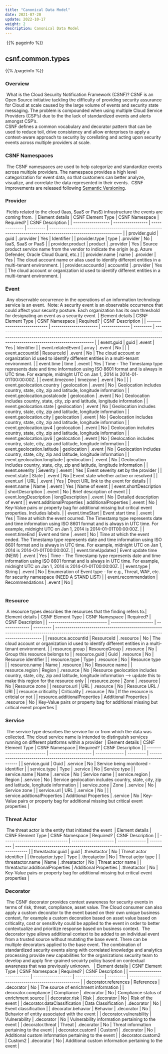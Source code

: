 ```yaml
---
title: "Canonical Data Model"
date: 2021-07-20
update: 2022-10-17
weight: 2
description: Canonical Data Model
---
```

​
{{% pageinfo %}}
## **csnf.common.types**
{{% /pageinfo %}}
​
​
### Overview
​
What is the Cloud Security Notification Framework (CSNF)? CSNF is an Open Source initiative tackling the difficulty of providing security assurance for Cloud at scale caused by the large volume of events and security state messaging. The problem is compounded when using multiple Cloud Service Providers (CSP’s) due to the the lack of standardized events and alerts amongst CSP’s.  
​
CSNF defines a common vocabulary and decorator pattern that can be used to reduce toil, drive consistency and allow enterprises to apply a context-aware approach to security by corellating and acting upon security events across multiple providers at scale. 
​
### CSNF Namespaces
​
The CSNF namespaces are used to help categorize and standardize events across multiple providers. The namespace  provides a high level categorization for event data, so that customers can better analyze, visualize, and correlate the data represented in their events.
​
CSNF improvements are released following [Semantic Versioning](https://semver.org/).
​
### Provider
​
Fields related to the cloud (Iaas, SaaS or PasS) infrastructure the events are coming from.
​
| Element details    | CSNF Element Type | CSNF Namespace | Required? | CSNF Description                                                                                                   |
| ------------------ | ----------------- | -------------- | --------- | ------------------------------------------------------------------------------------------------------------------ |
| provider.guid      | guid              | .provider      | Yes       | Identifier                                                                                                         |
| provider.type      | type              | .provider      | No        | IaaS, SaaS or PaaS                                                                                                 |
| provider.product   | product           | .provider      | Yes       | Source product service name from the vendor to indicate the origin (e.g. Azure Defender, Oracle Cloud Guard, etc.) |
| provider.name      | name              | .provider      | Yes       | The cloud account name or alias used to identify different entities in a multi-tenant environment.                 |
| provider.accountId | accountId         | .provider      | Yes       | The cloud account or organization id used to identify different entities in a multi-tenant environment.            |
​
### Event
​
Any observable occurrence in the operations of an information technology service is an event. 
​
Note: A security event is an observable occurrence that could affect your security posture. Each organization has  its own threshold for designating an event as a security event
​
| Element details              | CSNF Element Type       | CSNF Namespace | Required? | CSNF Description                                                                                                                                                                                            |
| ---------------------------- | ----------------------- | -------------- | --------- | ----------------------------------------------------------------------------------------------------------------------------------------------------------------------------------------------------------- |
| event.guid                   | guid                    | .event         | Yes       | Identifier                                                                                                                                                                                                  |
| event.relatedEvent           | array                   | .event         | No        |                                                                                                                                                                                                             |
| event.accountId              | ResourceId              | .event         | No        | The cloud account or organization id used to identify different entities in a multi-tenant environment.                                                                                                     |
| event.time                   | time                    | .event         | Yes       | Time - The Timestamp type represents date and time information using ISO 8601 format and is always in UTC time. For example, midnight UTC on Jan 1, 2014 is 2014-01-01T00:00:00Z.                           |
| event.timezone               | timezone                | .event         | No        |                                                                                                                                                                                                             |
| event.geolocation.country    | geolocation             | .event         | No        | Geolocation includes country, state, city, zip and latitude, longitude information                                                                                                                          |
| event.geolocation.postalcode | geolocation             | .event         | No        | Geolocation includes country, state, city, zip and latitude, longitude information                                                                                                                          |
| event.geolocation.state      | geolocation             | .event         | No        | Geolocation includes country, state, city, zip and latitude, longitude information                                                                                                                          |
| event.geolocation.city       | geolocation             | .event         | No        | Geolocation includes country, state, city, zip and latitude, longitude information                                                                                                                          |
| event.geolocation.ipv4       | geolocation             | .event         | No        | Geolocation includes country, state, city, zip and latitude, longitude information                                                                                                                          |
| event.geolocation.ipv6       | geolocation             | .event         | No        | Geolocation includes country, state, city, zip and latitude, longitude information                                                                                                                          |
| event.geolocation.latitude   | geolocation             | .event         | No        | Geolocation includes country, state, city, zip and latitude, longitude information                                                                                                                          |
| event.geolocation.longitude  | geolocation             | .event         | No        | Geolocation includes country, state, city, zip and latitude, longitude information                                                                                                                          |
| event.severity               | Severity                | .event         | Yes       | Event severity set by the provider                                                                                                                                                                          |
| event.state                  | State                   | .event         | No        | Event state whether active or resolved                                                                                                                                                                      |
| event.url                    | URL                     | .event         | Yes       | Direct URL link to the event for details                                                                                                                                                                    |
| event.name                   | Name                    | .event         | Yes       | Name of event                                                                                                                                                                                               |
| event.shortDescription       | shortDescription        | .event         | No        | Brief description of event                                                                                                                                                                                  |
| event.longDescription        | longDescription         | .event         | No        | Detailed description of event                                                                                                                                                                               |
| event.additionalProperties   | additionalProperties    | .event         | No        | Key-Value pairs or property bag for additional missing but critical event properties. Includes labels.                                                                                                      |
| event.timeStart              | Event start time        | .event         | Yes       | Time at which the event ocurred. The Timestamp type represents date and time information using ISO 8601 format and is always in UTC time. For example, midnight UTC on Jan 1, 2014 is 2014-01-01T00:00:00Z. |
| event.timeEnd                | Event end time          | .event         | No        | Time at which the event ended. The Timestamp type represents date and time information using ISO 8601 format and is always in UTC time. For example, midnight UTC on Jan 1, 2014 is 2014-01-01T00:00:00Z.   |
| event.timeUpdated            | Event update time (NEW) | .event         | Yes       | Time - The Timestamp type represents date and time information using ISO 8601 format and is always in UTC time. For example, midnight UTC on Jan 1, 2014 is 2014-01-01T00:00:00Z.                           |
| event.type                   | String                  | .event         | No        | Enumeration of Event type - for e.g., Threat, WAF, etc. for security namespace (NEED A STAND LIST)                                                                                                          |
| event.recommendation         | Recommendations         | .event         | No        |                                                                                                                    
​
### Resource
​
A resource types describes the resources that the finding refers to.
​
| Element details               | CSNF Element Type     | CSNF Namespace | Required? | CSNF Description                                                                                                                                      |
| ----------------------------- | --------------------- | -------------- | --------- | ----------------------------------------------------------------------------------------------------------------------------------------------------- |
| resource.accountId            | ResourceId            | .resource      | No        | The cloud account or organization id used to identify different entities in a multi-tenant environment.                                               |
| resource.group                | ResourceGroup         | .resource      | No        | Group this resource belongs to                                                                                                                        |
| resource.guid                 | Guid                  | .resource      | No        | Resource identifier                                                                                                                                   |
| resource.type                 | Type                  | .resource      | No        | Resource type                                                                                                                                         |
| resource.name                 | Name                  | .resource      | No        | Resource name                                                                                                                                         |
| resource.region               | Region                | .resource      | No        | Resource geolocation includes country, state, city, zip and latitude, longitude information --> update this to make this region for the resource only |
| resource.zone                 | Zone                  | .resource      | No        | Resource zone                                                                                                                                         |
| resource.url                  | URL                   | .resource      | No        | Resource URL / URI                                                                                                                                    |
| resource.criticality          | Criticality           | .resource      | No        | If the resource is critcial or not                                                                                                                    |
| resource.additionalProperties | Additional Properties | .resource      | No        | Key-Value pairs or property bag for additional missing but critical event properties                                                                  |
### Service
​
The service type describes the service for or from which the data was collected. The cloud service name is intended to distinguish services running on different platforms within a provider
​
| Element details             | CSNF Element Type     | CSNF Namespace | Required? | CSNF Description                                                                           |
| --------------------------- | --------------------- | -------------- | --------- | ------------------------------------------------------------------------------------------ |
| service.guid                | Guid                  | .service       | No        | Service being monitored - identifier                                                       |
| service.type                | Type                  | .service       | No        | Service type                                                                               |
| service.name                | Name                  | .service       | No        | Service name                                                                               |
| service.region              | Region                | .service       | No        | Service geolocation includes country, state, city, zip and latitude, longitude information |
| service.zone                | Zone                  | .service       | No        | Service zone                                                                               |
| service.url                 | URL                   | .service       | No        |                                                                                            |
| service.addtionalProperties | Additional Properties | .service       | No        | Key-Value pairs or property bag for additional missing but critical event properties       |
​
### Threat Actor
​
The threat actor is the entity that initiated the event
​
| Element details                  | CSNF Element Type     | CSNF Namespace | Required? | CSNF Description                                                                     |
| -------------------------------- | --------------------- | -------------- | --------- | ------------------------------------------------------------------------------------ |
| threatactor.guid                 | guid                  | .threatactor   | No        | Threat actor identifier                                                              |
| threatactor.type                 | Type                  | .threatactor   | No        | Threat actor type                                                                    |
| threatactor.name                 | Name                  | .threatactor   | No        | Threat actor name                                                                    |
| threatactor.additionalProperties | Additional Properties | .threatactor   | No        | Key-Value pairs or property bag for additional missing but critical event properties |
​
### Decorator
​
The CSNF decorator provides context awareness for security events in terms of risk, threat, compliance, asset value. The Cloud consumer can also apply a custom decorator to the event based on their own unique business context, for example a custom decoration based on asset value based on criticality, cost or sensitivity could be applied to the event in order to better contextualize and prioritize response based on business context.
​
The decorator type allows additional context to be added to an individual event from a trusted source without mutating the base event.  There can be multiple decorators applied to the base event. The combination of standardized security events along with correlated knowledge and analytics processing provide new capabilities for the organizations security team to develop and apply fine-grained secuirty policy based on contextual awareness that was previously unknown.
​
​
| Element details              | CSNF Element Type   | CSNF Namespace | Required? | CSNF Description                                      |
| ---------------------------- | ------------------- | -------------- | --------- | ----------------------------------------------------- |
| decorator.references         | References          | .decorator     | No        | The source of enrichment information                  |
| decorator.compliance         | Compliance          | .decorator     | No        | Compliance status of enrichment source                |
| decorator.risk               | Risk                | .decorator     | No        | Risk of the event                                     |
| decorator.dataClassification | Data Classification | .decorator     | No        | Event classification                                  |
| decorator.behavior           | Behavior            | .decorator     | No        | Behavior of entity associated with the event          |
| decorator.vulnerability      | Vulnerability       | .decorator     | No        | Vulnerability information pertaining to the event     |
| decorator.threat             | Threat              | .decorator     | No        | Threat information pertaining to the event            |
| decorator.custom1            | Custom1             | .decorator     | No        | Additional custom information pertaining to the event |
| decorator.custom2            | Custom2             | .decorator     | No        | Additional custom information pertaining to the event |

